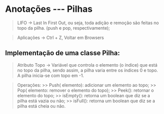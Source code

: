 # Anotações --- Pilhas

> LIFO -> Last In First Out, ou seja, toda adição e remoção são feitas no topo da pilha. (push e pop, respectivamente);

> Aplicações -> Ctrl + Z, Voltar em Browsers

## Implementação de uma classe Pilha:


> Atributo Topo -> Variável que controla o elemento (o índice) que está no topo da pilha, sendo assim, a pilha varia entre
os índices 0 e topo. A pilha inicia-se com topo em -1.

> Operações: 
	>> Push(<T> elemento): adicionar um elemento ao topo;
	>> Pop(<T> elemento: remover o elemento do topo);
	>> Peek(): retornar o elemento do topo;
	>> isEmpty(): retorna um boolean que diz se a pilha está vazia ou não;
	>> isFull(): retorna um boolean que diz se a pilha está cheia ou não.
